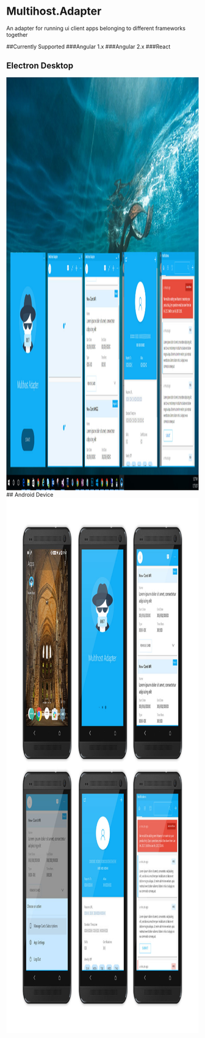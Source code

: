# Multihost.Adapter
An adapter for running ui client apps belonging to different frameworks together

##Currently Supported
###Angular 1.x
###Angular 2.x
###React

## Electron Desktop
<img src="MultihostAdapter/multi-host.jpg" style="height:1080px;width:1920px;" />

<br />
## Android Device
<img src="MultihostAdapter/multi-host-adapter-android.jpg" style="height:1400px;width:1200px;" />
